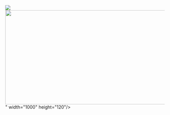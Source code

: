 <a href="https://github.com/devxb/gitanimals">
  <img src="<a href="https://www.gitanimals.org/en_US?utm_medium=image&utm_source=nunnong&utm_content=farm">
<img
  src="https://render.gitanimals.org/farms/nunnong"
  width="600"
  height="300"
/>
</a>" width="1000" height="120"/>
</a>
